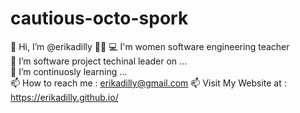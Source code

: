 # cautious-octo-spork
👋 Hi, I’m @erikadilly    👩🏽‍
💻 I'm women software engineering teacher      
💞️ I’m software project techinal leader on ...      
🌱 I’m continuosly learning ...   
📫 How to reach me : erikadilly@gmail.com
📫 Visit My Website at : https://erikadilly.github.io/
